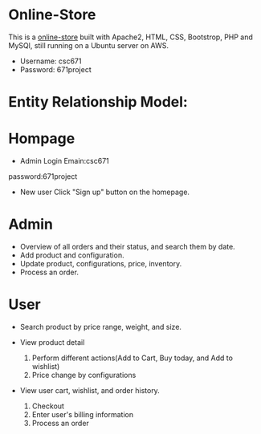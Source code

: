 # Online-Store

This is a [online-store](http://zhonghuang.sytes.net/csc671/) built with Apache2, HTML, CSS, Bootstrop, PHP and MySQl, still running on a Ubuntu server on AWS.

* Username: csc671
* Password: 671project


# Entity Relationship Model:

# Hompage
* Admin Login
Emain:csc671

password:671project

* New user
Click "Sign up" button on the homepage.

# Admin
* Overview of all orders and their status, and search them by date.
* Add product and configuration.
* Update product, configurations, price, inventory.
* Process an order.

# User
* Search product by price range, weight, and size.
* View product detail

  1. Perform different actions(Add to Cart, Buy today, and Add to wishlist)
  2. Price change by configurations
* View user cart, wishlist, and order history.
  1. Checkout
  2. Enter user's billing information
  3. Process an order

 

